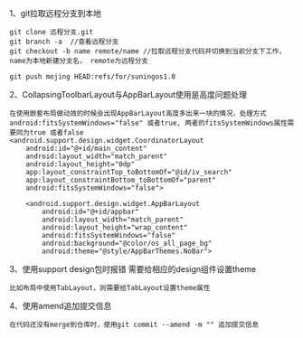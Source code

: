 1、git拉取远程分支到本地

    git clone 远程分支.git
    git branch -a  //查看远程分支
    git checkout -b name remote/name //拉取远程分支代码并切换到当前分支下工作，name为本地新建分支名， remote为远程分支
    
    git push mojing HEAD:refs/for/suningos1.0

2、CollapsingToolbarLayout与AppBarLayout使用是高度问题处理

    在使用嵌套布局做动效的时候会出现AppBarLayout高度多出来一块的情况，处理方式  android:fitsSystemWindows="false" 或者true, 两者的fitsSystemWindows属性需要同为true 或者false
    <android.support.design.widget.CoordinatorLayout
        android:id="@+id/main_content"
        android:layout_width="match_parent"
        android:layout_height="0dp"
        app:layout_constraintTop_toBottomOf="@id/iv_search"
        app:layout_constraintBottom_toBottomOf="parent"
        android:fitsSystemWindows="false">

        <android.support.design.widget.AppBarLayout
            android:id="@+id/appbar"
            android:layout_width="match_parent"
            android:layout_height="wrap_content"
            android:fitsSystemWindows="false"
            android:background="@color/os_all_page_bg"
            android:theme="@style/AppBarThemes.NoBar">

3、使用support design包时报错 需要给相应的design组件设置theme   

    比如布局中使用TabLayout，则需要给TabLayout设置theme属性

4、使用amend追加提交信息

    在代码还没有merge到仓库时，使用git commit --amend -m "" 追加提交信息


    
    